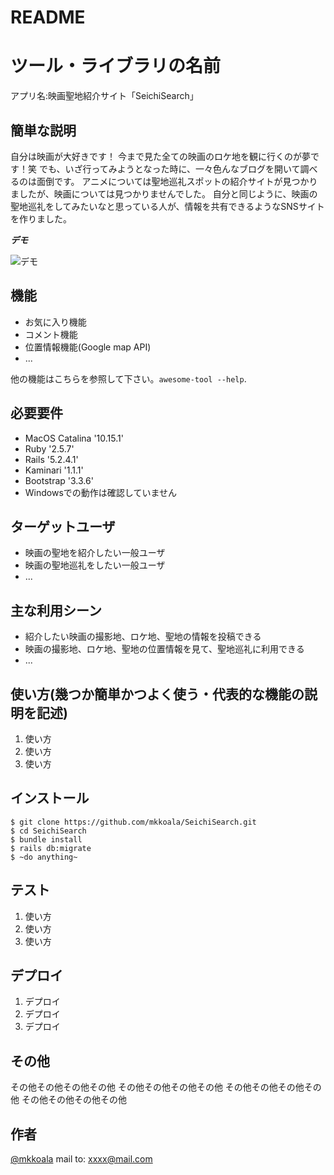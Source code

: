 # README

# ツール・ライブラリの名前

アプリ名:映画聖地紹介サイト「SeichiSearch」

## 簡単な説明

自分は映画が大好きです！
今まで見た全ての映画のロケ地を観に行くのが夢です！笑
でも、いざ行ってみようとなった時に、一々色んなブログを開いて調べるのは面倒です。
アニメについては聖地巡礼スポットの紹介サイトが見つかりましたが、映画については見つかりませんでした。
自分と同じように、映画の聖地巡礼をしてみたいなと思っている人が、情報を共有できるようなSNSサイトを作りました。

***デモ***

![デモ](https://image-url.gif)

## 機能

- お気に入り機能
- コメント機能
- 位置情報機能(Google map API)
- ...

他の機能はこちらを参照して下さい。`awesome-tool --help`.

## 必要要件
- MacOS Catalina '10.15.1'
- Ruby '2.5.7'
- Rails '5.2.4.1'
- Kaminari '1.1.1'
- Bootstrap '3.3.6'
- Windowsでの動作は確認していません

## ターゲットユーザ

- 映画の聖地を紹介したい一般ユーザ
- 映画の聖地巡礼をしたい一般ユーザ
- ...

## 主な利用シーン

- 紹介したい映画の撮影地、ロケ地、聖地の情報を投稿できる
- 映画の撮影地、ロケ地、聖地の位置情報を見て、聖地巡礼に利用できる
- ...

## 使い方(幾つか簡単かつよく使う・代表的な機能の説明を記述)

1. 使い方
2. 使い方
3. 使い方

## インストール

```
$ git clone https://github.com/mkkoala/SeichiSearch.git
$ cd SeichiSearch
$ bundle install
$ rails db:migrate
$ ~do anything~
```

## テスト

1. 使い方
2. 使い方
3. 使い方

## デプロイ

1. デプロイ
2. デプロイ
3. デプロイ

## その他

その他その他その他その他
その他その他その他その他
その他その他その他その他
その他その他その他その他

## 作者

[@mkkoala](https://github.com/mkkoala)
mail to: xxxx@mail.com


